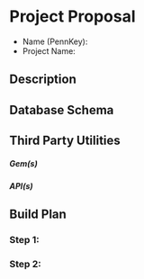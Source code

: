 # Project Proposal
* Name (PennKey): 
* Project Name: 

## Description


## Database Schema

## Third Party Utilities
##### Gem(s)

##### API(s) 


## Build Plan
### Step 1:


### Step 2:


